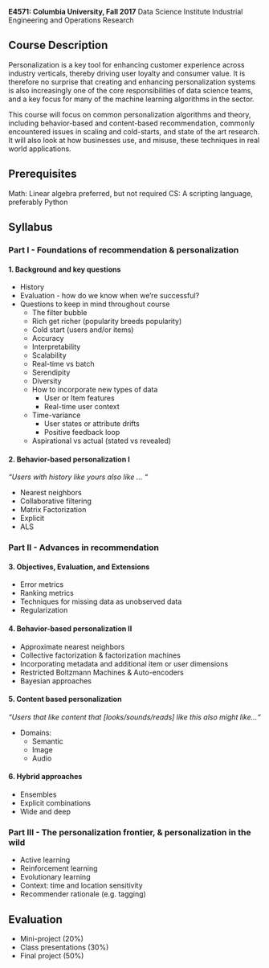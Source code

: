 **E4571: Columbia University, Fall 2017**
Data Science Institute
Industrial Engineering and Operations Research




## Course Description 

Personalization is a key tool for enhancing customer experience across industry verticals, thereby driving user loyalty and consumer value. It is therefore no surprise that creating and enhancing personalization systems is also increasingly one of the core responsibilities of data science teams, and a key focus for many of the machine learning algorithms in the sector.

This course will focus on common personalization algorithms and theory, including behavior-based and content-based recommendation, commonly encountered issues in scaling and cold-starts, and state of the art research. It will also look at how businesses use, and misuse, these techniques in real world applications.

## Prerequisites

Math: Linear algebra preferred, but not required
CS: A scripting language, preferably Python

## Syllabus

### **Part I** - Foundations of recommendation & personalization

#### 1. Background and key questions

- History
- Evaluation - how do we know when we’re successful?
- Questions to keep in mind throughout course
  * The filter bubble
  * Rich get richer (popularity breeds popularity)
  * Cold start (users and/or items)
  * Accuracy
  * Interpretability
  * Scalability
  * Real-time vs batch
  * Serendipity
  * Diversity
  * How to incorporate new types of data
    * User or Item features
    * Real-time user context
  * Time-variance
    * User states or attribute drifts
    * Positive feedback loop
  * Aspirational vs actual (stated vs revealed)



#### 2. Behavior-based personalization I
*“Users with history like yours also like … “*

- Nearest neighbors
- Collaborative filtering
- Matrix Factorization
- Explicit
- ALS


### **Part II**  - Advances in recommendation


#### 3. Objectives, Evaluation, and Extensions

- Error metrics
- Ranking metrics
- Techniques for missing data as unobserved data
- Regularization


#### 4. Behavior-based personalization II

- Approximate nearest neighbors
- Collective factorization & factorization machines
- Incorporating metadata and additional item or user dimensions
- Restricted Boltzmann Machines & Auto-encoders
- Bayesian approaches


#### 5. Content based personalization
*“Users that like content that [looks/sounds/reads] like this also might like…“*

- Domains:
  * Semantic
  * Image
  * Audio


#### 6. Hybrid approaches

- Ensembles
- Explicit combinations
-  Wide and deep


### **Part III** - The personalization frontier, & personalization in the wild

- Active learning
- Reinforcement learning
- Evolutionary learning
- Context: time and location sensitivity
- Recommender rationale (e.g. tagging)

## Evaluation

- Mini-project (20%)
- Class presentations (30%)
- Final project (50%)
